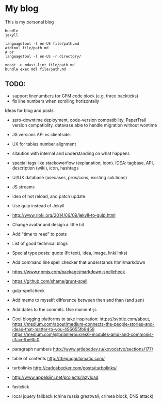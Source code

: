 # My blog

This is my personal blog

```
bundle
jekyll

languagetool -l en-US file/path.md
atdtool file/path.md
# or
languagetool -l en-US -r directory/

mdast -u mdast-lint file/path.md
bundle exec mdl file/path.md

```

## TODO:

 - support linenumbers for GFM code block (e.g. three backticks)
 - fix line numbers when scrolling horizontally

Ideas for blog and posts

 - zero-downtime deployment, code-version compatibility, PaperTrail version compatiblity,
  datavase able to handle migration without wontime
 - JS versions API vs clientside.

 - UX for tables number alignment
 - sitaution with internal and understanding on what happens
 - special tags like stackowerflow (explanation, icon). IDEA: tagbase, API, description (wiki), icon, hashtags
 - UI/UX database (usecases, pros/cons, existing solutions)
 - JS streams

 - Idea of hot reload, and patch update

 - Use gulp instead of Jekyll
  - http://www.rioki.org/2014/06/09/jekyll-to-gulp.html
 - Change avatar and design a little bit
 - Add "time to read" to posts
 - List of good technical blogs
 - Special type posts: quote (fit text), idea, image, link(links)
 - Add command line spell checker that understands html/markdown
  - https://www.npmjs.com/package/markdown-spellcheck
  - https://github.com/shama/grunt-spell
  - gulp-spellcheck
 - Add memo to myself: difference between then and than (and zen)
 - Add dates to the commits. Use moment-js
 - Cool blogging platforms to take inspiration: https://svbtle.com/about, https://medium.com/about/medium-connects-the-people-stories-and-ideas-that-matter-to-you-495655fb8459
 https://medium.com/@brianleroux/es6-modules-amd-and-commonjs-c1acefbe6fc0
  - paragraph numbers http://www.artlebedev.ru/kovodstvo/sections/177/
  - table of contents http://thepugautomatic.com/

 - turbolinks http://carlosbecker.com/posts/turbolinks/
 - http://www.appelsiini.net/projects/lazyload
 - fastclick
 - local jquery fallback (china russia greatwall, crimea block, DNS attack)
